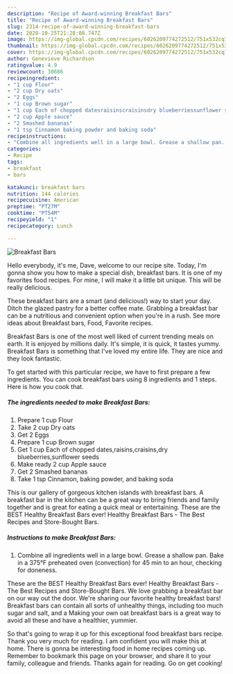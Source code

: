 ```yaml
---
description: "Recipe of Award-winning Breakfast Bars"
title: "Recipe of Award-winning Breakfast Bars"
slug: 2314-recipe-of-award-winning-breakfast-bars
date: 2020-10-25T21:28:08.747Z
image: https://img-global.cpcdn.com/recipes/6026209774272512/751x532cq70/breakfast-bars-recipe-main-photo.jpg
thumbnail: https://img-global.cpcdn.com/recipes/6026209774272512/751x532cq70/breakfast-bars-recipe-main-photo.jpg
cover: https://img-global.cpcdn.com/recipes/6026209774272512/751x532cq70/breakfast-bars-recipe-main-photo.jpg
author: Genevieve Richardson
ratingvalue: 4.9
reviewcount: 30686
recipeingredient:
- "1 cup Flour"
- "2 cup Dry oats"
- "2 Eggs"
- "1 cup Brown sugar"
- "1 cup Each of chopped datesraisinscraisinsdry blueberriessunflower seeds"
- "2 cup Apple sauce"
- "2 Smashed bananas"
- "1 tsp Cinnamon baking powder and baking soda"
recipeinstructions:
- "Combine all ingredients well in a large bowl. Grease a shallow pan. Bake in a 375°F preheated oven (convection) for 45 min to an hour, checking for doneness."
categories:
- Recipe
tags:
- breakfast
- bars

katakunci: breakfast bars 
nutrition: 144 calories
recipecuisine: American
preptime: "PT27M"
cooktime: "PT54M"
recipeyield: "1"
recipecategory: Lunch

---
```



![Breakfast Bars](https://img-global.cpcdn.com/recipes/6026209774272512/751x532cq70/breakfast-bars-recipe-main-photo.jpg)

Hello everybody, it's me, Dave, welcome to our recipe site. Today, I'm gonna show you how to make a special dish, breakfast bars. It is one of my favorites food recipes. For mine, I will make it a little bit unique. This will be really delicious.

These breakfast bars are a smart (and delicious!) way to start your day. Ditch the glazed pastry for a better coffee mate. Grabbing a breakfast bar can be a nutritious and convenient option when you&#39;re in a rush. See more ideas about Breakfast bars, Food, Favorite recipes.

Breakfast Bars is one of the most well liked of current trending meals on earth. It is enjoyed by millions daily. It's simple, it is quick, it tastes yummy. Breakfast Bars is something that I've loved my entire life. They are nice and they look fantastic.


To get started with this particular recipe, we have to first prepare a few ingredients. You can cook breakfast bars using 8 ingredients and 1 steps. Here is how you cook that.

<!--inarticleads1-->

##### The ingredients needed to make Breakfast Bars:

1. Prepare 1 cup Flour
1. Take 2 cup Dry oats
1. Get 2 Eggs
1. Prepare 1 cup Brown sugar
1. Get 1 cup Each of chopped dates,raisins,craisins,dry blueberries,sunflower seeds
1. Make ready 2 cup Apple sauce
1. Get 2 Smashed bananas
1. Take 1 tsp Cinnamon, baking powder, and baking soda


This is our gallery of gorgeous kitchen islands with breakfast bars. A breakfast bar in the kitchen can be a great way to bring friends and family together and is great for eating a quick meal or entertaining. These are the BEST Healthy Breakfast Bars ever! Healthy Breakfast Bars - The Best Recipes and Store-Bought Bars. 

<!--inarticleads2-->

##### Instructions to make Breakfast Bars:

1. Combine all ingredients well in a large bowl. Grease a shallow pan. Bake in a 375°F preheated oven (convection) for 45 min to an hour, checking for doneness.


These are the BEST Healthy Breakfast Bars ever! Healthy Breakfast Bars - The Best Recipes and Store-Bought Bars. We love grabbing a breakfast bar on our way out the door. We&#39;re sharing our favorite healthy breakfast bars! Breakfast bars can contain all sorts of unhealthy things, including too much sugar and salt, and a Making your own oat breakfast bars is a great way to avoid all these and have a healthier, yummier. 

So that's going to wrap it up for this exceptional food breakfast bars recipe. Thank you very much for reading. I am confident you will make this at home. There is gonna be interesting food in home recipes coming up. Remember to bookmark this page on your browser, and share it to your family, colleague and friends. Thanks again for reading. Go on get cooking!
